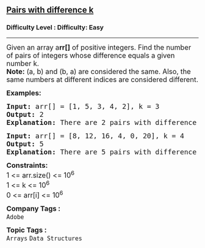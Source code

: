 <h2><a href="https://www.geeksforgeeks.org/problems/pairs-with-difference-k1713/1">Pairs with difference k</a></h2><h3>Difficulty Level : Difficulty: Easy</h3><hr><div class="problems_problem_content__Xm_eO" style="user-select: auto;"><p style="user-select: auto;"><span style="font-size: 18px; user-select: auto;">Given an array a<strong style="user-select: auto;">rr[]</strong> of positive integers. Find the number of pairs of integers whose difference equals a given number k.<br style="user-select: auto;"><strong style="user-select: auto;">Note:</strong> (a, b) and (b, a) are considered the same. Also, the same numbers at different indices are considered different.</span></p>
<p style="user-select: auto;"><span style="font-size: 18px; user-select: auto;"><strong style="user-select: auto;">Examples:</strong></span></p>
<pre style="user-select: auto;"><span style="font-size: 18px; user-select: auto;"><strong style="user-select: auto;">Input:</strong> arr[] = [1, 5, 3, 4, 2], k = 3
<strong style="user-select: auto;">Output:</strong> 2
<strong style="user-select: auto;">Explanation:</strong> There are 2 pairs with difference 3,the pairs are {1, 4} and {5, 2} </span></pre>
<pre style="user-select: auto;"><span style="font-size: 18px; user-select: auto;"><strong style="user-select: auto;">Input:</strong> arr[] = [8, 12, 16, 4, 0, 20], k = 4
<strong style="user-select: auto;">Output:</strong> 5
<strong style="user-select: auto;">Explanation:</strong> There are 5 pairs with difference 4, the pairs are {0, 4}, {4, 8}, {8, 12}, {12, 16} and {16, 20}.</span></pre>
<p style="user-select: auto;"><span style="font-size: 18px; user-select: auto;"><strong style="user-select: auto;">Constraints:</strong><br style="user-select: auto;">1 &lt;= arr.size() &lt;= 10<sup style="user-select: auto;">6</sup><br style="user-select: auto;">1 &lt;= k &lt;= 10<sup style="user-select: auto;">6</sup><br style="user-select: auto;">0 &lt;= arr[i] &lt;= 10<sup style="user-select: auto;">6</sup></span></p></div><p><span style=font-size:18px><strong>Company Tags : </strong><br><code>Adobe</code>&nbsp;<br><p><span style=font-size:18px><strong>Topic Tags : </strong><br><code>Arrays</code>&nbsp;<code>Data Structures</code>&nbsp;